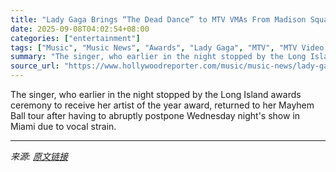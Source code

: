```yaml
---
title: "Lady Gaga Brings “The Dead Dance” to MTV VMAs From Madison Square Garden Concert"
date: 2025-09-08T04:02:54+08:00
categories: ["entertainment"]
tags: ["Music", "Music News", "Awards", "Lady Gaga", "MTV", "MTV Video Music Awards", "music", "VMAs", "VMAs 2025"]
summary: "The singer, who earlier in the night stopped by the Long Island awards ceremony to receive her artist of the year award, returned to her Mayhem Ball tour after having to abruptly postpone Wednesday ni"
source_url: "https://www.hollywoodreporter.com/music/music-news/lady-gaga-performance-2025-mtv-vmas-watch-1236364739/"
---
```


The singer, who earlier in the night stopped by the Long Island awards ceremony to receive her artist of the year award, returned to her Mayhem Ball tour after having to abruptly postpone Wednesday night's show in Miami due to vocal strain.

---

*来源: [原文链接](https://www.hollywoodreporter.com/music/music-news/lady-gaga-performance-2025-mtv-vmas-watch-1236364739/)*
